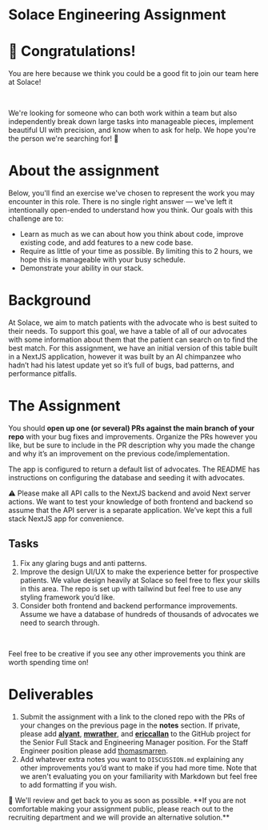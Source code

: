 # Solace Engineering Assignment

# **🎉 Congratulations!**

You are here because we think you could be a good fit to join our team here at Solace!

‍

We're looking for someone who can both work within a team but also independently break down large tasks into manageable pieces, implement beautiful UI with precision, and know when to ask for help. We hope you're the person we're searching for! 🚀

# **About the assignment**

Below, you'll find an exercise we've chosen to represent the work you may encounter in this role. There is no single right answer — we've left it intentionally open-ended to understand how you think. Our goals with this challenge are to:

- Learn as much as we can about how you think about code, improve existing code, and add features to a new code base.
- Require as little of your time as possible. By limiting this to 2 hours, we hope this is manageable with your busy schedule.
- Demonstrate your ability in our stack.

# **Background**

At Solace, we aim to match patients with the advocate who is best suited to their needs. To support this goal, we have a table of all of our advocates with some information about them that the patient can search on to find the best match. For this assignment, we have an initial version of this table built in a NextJS application, however it was built by an AI chimpanzee who hadn’t had his latest update yet so it’s full of bugs, bad patterns, and performance pitfalls.

# The Assignment

You should **open up one (or several) PRs against the main branch of your repo** with your bug fixes and improvements. Organize the PRs however you like, but be sure to include in the PR description why you made the change and why it’s an improvement on the previous code/implementation.

The app is configured to return a default list of advocates. The README has instructions on configuring the database and seeding it with advocates.

<aside>
⚠️ Please make all API calls to the NextJS backend and avoid Next server actions. We want to test your knowledge of both frontend and backend so assume that the API server is a separate application. We’ve kept this a full stack NextJS app for convenience.

</aside>

## Tasks

1. Fix any glaring bugs and anti patterns.
2. Improve the design UI/UX to make the experience better for prospective patients. We value design heavily at Solace so feel free to flex your skills in this area. The repo is set up with tailwind but feel free to use any styling framework you’d like.
3. Consider both frontend and backend performance improvements. Assume we have a database of hundreds of thousands of advocates we need to search through.

‍

Feel free to be creative if you see any other improvements you think are worth spending time on!

# Deliverables

1. Submit the assignment with a link to the cloned repo with the PRs of your changes on the previous page in the **notes** section. If private, please add [**alyant**](https://github.com/alyant), [**mwrather**](https://github.com/mwrather), and [**ericcallan**](https://github.com/ericcallan) to the GitHub project for the Senior Full Stack and Engineering Manager position. For the Staff Engineer position please add [thomasmarren](https://github.com/thomasmarren).
2. Add whatever extra notes you want to `DISCUSSION.md` explaining any other improvements you’d want to make if you had more time. Note that we aren't evaluating you on your familiarity with Markdown but feel free to add formatting if you wish.

<aside>
🎉 We'll review and get back to you as soon as possible. **If you are not comfortable making your assignment public, please reach out to the recruiting department and we will provide an alternative solution.**

</aside>
